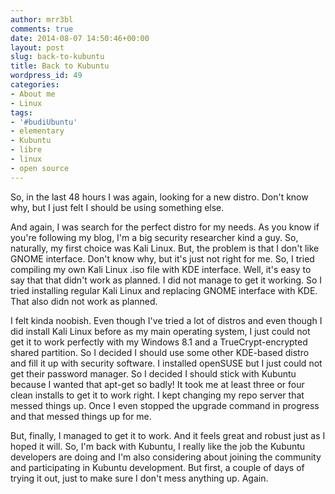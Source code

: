```yaml
---
author: mrr3bl
comments: true
date: 2014-08-07 14:50:46+00:00
layout: post
slug: back-to-kubuntu
title: Back to Kubuntu
wordpress_id: 49
categories:
- About me
- Linux
tags:
- '#budiUbuntu'
- elementary
- Kubuntu
- libre
- linux
- open source
---
```


So, in the last 48 hours I was again, looking for a new distro. Don't know why, but I just felt I should be using something else.

And again, I was search for the perfect distro for my needs. As you know if you're following my blog, I'm a big security researcher kind a guy. So, naturally, my first choice was Kali Linux. But, the problem is that I don't like GNOME interface. Don't know why, but it's just not right for me. So, I tried compiling my own Kali Linux .iso file with KDE interface. Well, it's easy to say that that didn't work as planned. I did not manage to get it working. So I tried installing regular Kali Linux and replacing GNOME interface with KDE. That also didn not work as planned.

I felt kinda noobish. Even though I've tried a lot of distros and even though I did install Kali Linux before as my main operating system, I just could not get it to work perfectly with my Windows 8.1 and a TrueCrypt-encrypted shared partition. So I decided I should use some other KDE-based distro and fill it up with security software. I installed openSUSE but I just could not get their password manager. So I decided I should stick with Kubuntu because I wanted that apt-get so badly! It took me at least three or four clean installs to get it to work right. I kept changing my repo server that messed things up. Once I even stopped the upgrade command in progress and that messed things up for me.

But, finally, I managed to get it to work. And it feels great and robust just as I hoped it will. So, I'm back with Kubuntu, I really like the job the Kubuntu developers are doing and I'm also considering about joining the community and participating in Kubuntu development. But first, a couple of days of trying it out, just to make sure I don't mess anything up. Again.
